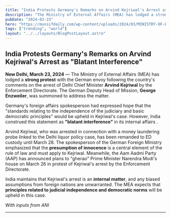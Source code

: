 ```yaml
---
title: "India Protests Germany's Remarks on Arvind Kejriwal's Arrest as "Blatant Interference"
description: "The Ministry of External Affairs (MEA) has lodged a strong protest with the German envoy following the country's comments on the arrest of Delhi Chief Minister **Arvind Kejriwal** by the Enforcement Directorate."
pubDate: "2024-03-23"
hero: "https://munsifdaily.com/wp-content/uploads/2024/03/MINISTRY-OF-EXTERNAL-AFFAIR.jpg"
tags: ["trending", "world"]
layout: "../../layouts/BlogPostLayout.astro"
---
```


## India Protests Germany's Remarks on Arvind Kejriwal's Arrest as "Blatant Interference"

**New Delhi, March 23, 2024** — The Ministry of External Affairs (MEA) has lodged a **strong protest** with the German envoy following the country's comments on the arrest of Delhi Chief Minister **Arvind Kejriwal** by the Enforcement Directorate. The German Deputy Head of Mission, **George Enzweiler**, was summoned to address the matter.

Germany's foreign affairs spokesperson had expressed hope that the "standards relating to the independence of the judiciary and basic democratic principles" would be upheld in Kejriwal's case. However, India construed this statement as **"blatant interference"** in its internal affairs .

Arvind Kejriwal, who was arrested in connection with a money laundering probe linked to the Delhi liquor policy case, has been remanded to ED custody until March 28. The spokesperson of the German Foreign Ministry emphasized that the **presumption of innocence** is a central element of the rule of law and must apply to Kejriwal. Meanwhile, the Aam Aadmi Party (AAP) has announced plans to "gherao" Prime Minister Narendra Modi's house on March 26 in protest of Kejriwal's arrest by the Enforcement Directorate.

India maintains that Kejriwal's arrest is an **internal matter**, and any biased assumptions from foreign nations are unwarranted. The MEA expects that **principles related to judicial independence and democratic norms** will be upheld in this case.

*With inputs from ANI*

---
<!-- India's response to Germany's comments on Arvind Kejriwal's arrest reflects its commitment to safeguarding its judicial process and democratic values. The clash of perspectives highlights the delicate balance between national sovereignty and international discourse. As Kejriwal's case unfolds, the world watches, and questions arise about the intersection of law, politics, and diplomacy. 🌐🇮🇳🇩🇪 -->